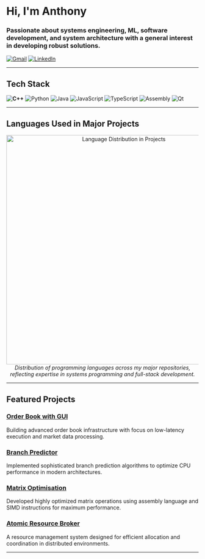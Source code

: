 # Hi, I'm Anthony 

### Passionate about systems engineering, ML, software development, and system architecture with a general interest in developing robust solutions.

[![Gmail](https://img.shields.io/badge/Gmail-D14836?style=for-the-badge&logo=gmail&logoColor=white)](mailto:aduyanhn@gmail.com) [![LinkedIn](https://img.shields.io/badge/LinkedIn-0077B5?style=for-the-badge&logo=linkedin&logoColor=white)](https://linkedin.com/in/anthony-nguyen)

---

## Tech Stack

**![C++](https://img.shields.io/badge/C++-00599C?style=for-the-badge&logo=cplusplus&logoColor=white)** ![Python](https://img.shields.io/badge/Python-3776AB?style=for-the-badge&logo=python&logoColor=white) ![Java](https://img.shields.io/badge/Java-ED8B00?style=for-the-badge&logo=openjdk&logoColor=white) ![JavaScript](https://img.shields.io/badge/JavaScript-F7DF1E?style=for-the-badge&logo=javascript&logoColor=black) ![TypeScript](https://img.shields.io/badge/TypeScript-3178C6?style=for-the-badge&logo=typescript&logoColor=white) ![Assembly](https://img.shields.io/badge/Assembly-654FF0?style=for-the-badge&logo=assemblyscript&logoColor=white) ![Qt](https://img.shields.io/badge/Qt-41CD52?style=for-the-badge&logo=qt&logoColor=white)

---

## Languages Used in Major Projects

<div align="center">
  <img src="https://github.com/user-attachments/assets/1b344a83-287c-4dc5-acc9-b802e69ae6cb" alt="Language Distribution in Projects" width="600"/>
  <br>
  <em>Distribution of programming languages across my major repositories, reflecting expertise in systems programming and full-stack development.</em>
</div>

---

## Featured Projects

### [Order Book with GUI](https://github.com/a38062an/OrderBook)
Building advanced order book infrastructure with focus on low-latency execution and market data processing.

### [Branch Predictor](https://github.com/a38062an/Branch_Predictor)
Implemented sophisticated branch prediction algorithms to optimize CPU performance in modern architectures.

### [Matrix Optimisation](https://github.com/a38062an/Matrix_Optimisation)
Developed highly optimized matrix operations using assembly language and SIMD instructions for maximum performance.

### [Atomic Resource Broker](https://github.com/a38062an/Atomic_Resource_Broker)
A resource management system designed for efficient allocation and coordination in distributed environments.

---
